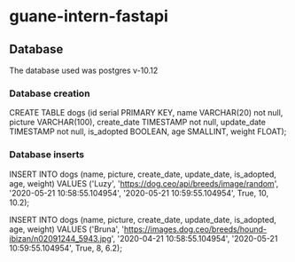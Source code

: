 # guane-intern-fastapi

## Database

The database used was postgres v-10.12

### Database creation

CREATE TABLE dogs (id serial PRIMARY KEY, name VARCHAR(20) not null, picture VARCHAR(100), create_date TIMESTAMP not null, update_date TIMESTAMP not null, is_adopted BOOLEAN, age SMALLINT, weight FLOAT);

### Database inserts

INSERT INTO dogs (name, picture, create_date, update_date, is_adopted, age, weight) VALUES ('Luzy', 'https://dog.ceo/api/breeds/image/random', '2020-05-21 10:58:55.104954', '2020-05-21 10:59:55.104954', True, 10, 10.2);

INSERT INTO dogs (name, picture, create_date, update_date, is_adopted, age, weight) VALUES ('Bruna', 'https://images.dog.ceo/breeds/hound-ibizan/n02091244_5943.jpg', '2020-04-21 10:58:55.104954', '2020-05-21 10:59:55.104954', True, 8, 6.2);
